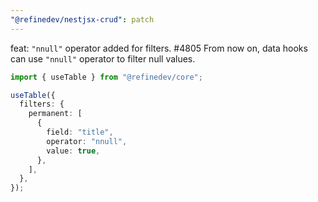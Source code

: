 ```yaml
---
"@refinedev/nestjsx-crud": patch
---
```


feat: `"nnull"` operator added for filters. #4805
From now on, data hooks can use `"nnull"` operator to filter null values.

```ts
import { useTable } from "@refinedev/core";

useTable({
  filters: {
    permanent: [
      {
        field: "title",
        operator: "nnull",
        value: true,
      },
    ],
  },
});
```
